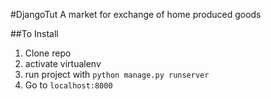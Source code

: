 #DjangoTut
A market for exchange of home produced goods

##To Install
1. Clone repo
2. activate virtualenv
3. run project with `python manage.py runserver`
4. Go to `localhost:8000`